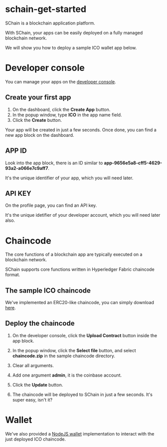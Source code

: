 # schain-get-started

SChain is a blockchain application platform.

With SChain, your apps can be easily deployed on a fully managed blockchain network.

We will show you how to deploy a sample ICO wallet app below.

# Developer console

You can manage your apps on the [developer console](http://ec2-13-231-26-144.ap-northeast-1.compute.amazonaws.com/).

## Create your first app

1. On the dashboard, click the **Create App** button.
2. In the popup window, type **ICO** in the app name field.
3. Click the **Create** button.

Your app will be created in just a few seconds. Once done, you can find a new app block on the dashboard.

## APP ID

Look into the app block, there is an ID similar to **app-9656e5a8-cff5-4629-93a2-a066e7c9aff7**.

It's the unique identifier of your app, which you will need later.

## API KEY

On the profile page, you can find an API key.

It's the unique idetifier of your developer account, which you will need later also.

# Chaincode

The core functions of a blockchain app are typically executed on a blockchain network.

SChain supports core functions written in Hyperledger Fabric chaincode format.

## The sample ICO chaincode

We've implemented an ERC20-like chaincode, you can simply download [here](https://github.com/issbgkh/schain-ico).

## Deploy the chaincode

1. On the developer console, click the **Upload Contract** button inside the app block.

2. In the popup window, click the **Select file** button, and select **chaincode.zip** in the sample chaincode directory.

3. Clear all arguments.

4. Add one argument **admin**, it is the coinbase account.

5. Click the **Update** button.

6. The chaincode will be deployed to SChain in just a few seconds. It's super easy, isn't it?

# Wallet

We've also provided a [NodeJS wallet](https://github.com/issbgkh/schain-wallet) implementation to interact with the just deployed ICO chaincode.
